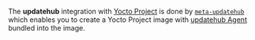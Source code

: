 The **updatehub** integration with [Yocto Project](https:/yoctoproject.org) is
done by [`meta-updatehub`](https://github.com/updatehub/meta-updatehub) which
enables you to create a Yocto Project image with [updatehub Agent](/advanced/updatehub-agent/overview.md)
bundled into the image.